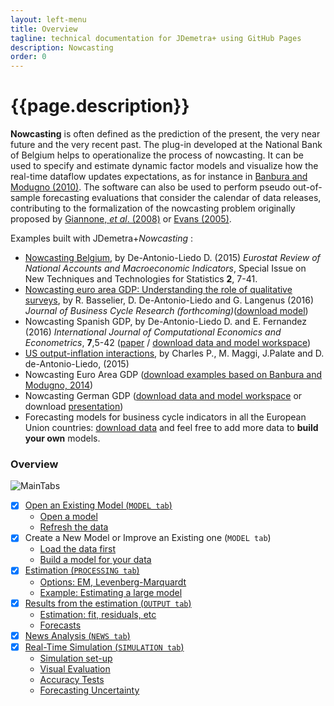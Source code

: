 ```yaml
---
layout: left-menu
title: Overview
tagline: technical documentation for JDemetra+ using GitHub Pages
description: Nowcasting
order: 0
---
```

# {{page.description}}

 
**Nowcasting** is often defined as the prediction of the present, the very near future and the very recent past. The plug-in 
developed at the National Bank of Belgium helps to operationalize the process of nowcasting. It 
can be used to specify and estimate dynamic factor models and visualize how the real-time dataflow updates expectations, as 
for instance in [Banbura and Modugno (2010)](https://www.ecb.europa.eu/pub/pdf/scpwps/ecbwp1189.pdf). The software can also be 
used to perform pseudo out-of-sample forecasting evaluations that consider the calendar of data releases, contributing to the formalization 
of the nowcasting problem originally proposed by  [Giannone, _et al_. (2008)](https://ideas.repec.org/a/eee/moneco/v55y2008i4p665-676.html) or 
[Evans (2005)](http://www.nber.org/papers/w11064.pdf). 
 
Examples built with JDemetra+_Nowcasting_ :

- [Nowcasting Belgium](http://ec.europa.eu/eurostat/documents/3217494/7114363/KS-GP-15-002-EN-N.pdf/d9058a50-353c-436a-91f0-d606e1e7d988), by De-Antonio-Liedo D. (2015) _Eurostat Review of National Accounts and Macroeconomic Indicators_, Special Issue on New Techniques and Technologies for Statistics   **2**, 7-41.
- [Nowcasting euro area GDP: Understanding the role of qualitative surveys](https://www.dropbox.com/s/bpzovfcuvf84ixn/EASurveys.pdf?dl=0), by R. Basselier, D. De-Antonio-Liedo and G. Langenus  (2016) _Journal of Business Cycle Research (forthcoming)_([download model](https://github.com/nbbrd/jdemetra-nowcasting/wiki/Models_and_Data/Basselier_DeAntonio_Langenus_2016/January2017.zip))
- Nowcasting Spanish GDP, by De-Antonio-Liedo D. and E. Fernandez (2016) _International Journal of Computational Economics and Econometrics_,  **7**,5-42 ([paper](https://github.com/nbbrd/jdemetra-nowcasting/wiki/papers/Hyper.pdf) / [download  data and model workspace](https://github.com/nbbrd/jdemetra-nowcasting/wiki/Models_and_Data/ES/ES.rar))
- [US output-inflation interactions](http://fr.slideshare.net/DaviddeAntonioLiedo/a-realtime-forecasting-evaluation-library-for-jdemetra-45630748), by Charles P., M. Maggi, J.Palate and D. de-Antonio-Liedo,  (2015)
- Nowcasting Euro Area GDP ([download examples based on Banbura and Modugno, 2014](https://github.com/nbbrd/jdemetra-nowcasting/wiki/Models_and_Data/Banbura_Modugno_2014_Example/Banbura_Modugno_2014_Example.rar))
- Nowcasting German GDP ([download  data and model workspace](https://github.com/nbbrd/jdemetra-nowcasting/wiki/Models_and_Data/DE/DE.rar) or download [presentation](http://www.slideshare.net/DaviddeAntonioLiedo/kiel-fe-public))
- Forecasting models for business cycle indicators in all the European Union countries: [download data](https://github.com/nbbrd/jdemetra-nowcasting/wiki/Models_and_Data/BDCOMP/BDCOMP.rar) and  feel free to add more data to **build your own** models.
 
### Overview

![MainTabs](https://github.com/nbbrd/jdemetra-nowcasting/wiki/images/MainTabs.png) 


- [x] [Open an Existing Model (`MODEL tab`)](https://palatej.github.io/pages/nowcast/OpenExistingModel.html) 
	- [Open a model](https://github.com/nbbrd/jdemetra-nowcasting/wiki/Open-Existing-Model#1-open-a-model) 
	- [Refresh the data](https://github.com/nbbrd/jdemetra-nowcasting/wiki/Open-Existing-Model#2-refreshing-the-data-to-be-read-by-the-model) 
- [x] Create a New Model or Improve an Existing one (`MODEL tab`)
	- [Load the data first](https://github.com/nbbrd/jdemetra-nowcasting/wiki/Load-Data) 
	- [Build a model for your data](https://github.com/nbbrd/jdemetra-nowcasting/wiki/Build-Model) 
- [x] [Estimation (`PROCESSING tab`)](https://github.com/nbbrd/jdemetra-nowcasting/wiki/Estimation)
	- [Options: EM, Levenberg-Marquardt](https://github.com/nbbrd/jdemetra-nowcasting/wiki/Estimation#1-options) 
	- [Example: Estimating a large model](https://github.com/nbbrd/jdemetra-nowcasting/wiki/Estimation#2-example) 
- [x] [Results from the estimation (`OUTPUT tab`)](https://github.com/nbbrd/jdemetra-nowcasting/wiki/Estimation-Results)
	- [Estimation: fit, residuals, etc](https://github.com/nbbrd/jdemetra-nowcasting/wiki/Estimation-Results#the-estimation-branch) 
	- [Forecasts](https://github.com/nbbrd/jdemetra-nowcasting/wiki/Estimation-Results#the-forecasts-branch) 
- [x] [News Analysis (`NEWS tab`)](https://github.com/nbbrd/jdemetra-nowcasting/wiki/News)
- [x] [Real-Time Simulation (`SIMULATION tab`)](https://github.com/nbbrd/jdemetra-nowcasting/wiki/Simul)
  - [Simulation set-up](https://github.com/nbbrd/jdemetra-nowcasting/wiki/SimulSetup)
  - [Visual Evaluation](https://github.com/nbbrd/jdemetra-nowcasting/wiki/SimulVisual)
  - [Accuracy Tests](https://github.com/nbbrd/jdemetra-nowcasting/wiki/SimulTests)
  - [Forecasting Uncertainty](https://github.com/nbbrd/jdemetra-nowcasting/wiki/SimulRMSE)
 

